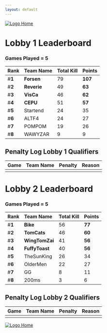 ```yaml
---
layout: default
---
```


[ ![Logo](https://kanziebub.github.io/ProjectSEA/assets/images/bullet_rev.png) Home](https://kanziebub.github.io/ProjectSEA/)

# **Lobby 1 Leaderboard**

### Games Played = 5

|  Rank  | Team Name             | Total Kill | **Points** |
|:-------|:----------------------|:-----------|:-----------|
| #**1** | **Forsen** | 79 | **107** | 
| #**2** | **Reverie** | 49 | **63** | 
| #**3** | **VisCa** | 46 | **62** | 
| #**4** | **CEPU** | 51 | **57** | 
| #**5** | Startend | 24 | 35 | 
| #**6** | ALTF4 | 24 | 27 | 
| #**7** | POMPOM | 19 | 26 | 
| #**8** | WAWYZAR | 9 | 9 | 
 

## Penalty Log Lobby 1 Qualifiers

|  Game  | Team Name | Penalty | Reason                |
|:-------|:----------|:--------|:----------------------| 
|  |  |  |  |

# **Lobby 2 Leaderboard**

### Games Played = 5

|  Rank  | Team Name             | Total Kill | **Points** |
|:-------|:----------------------|:-----------|:-----------|
| #**1** | **Bike** | 56 | **77** | 
| #**2** | **TomCats** | 46 | **60** | 
| #**3** | **WingTomZai** | 41 | **56** | 
| #**4** | **FuffyToast** | 40 | **56** | 
| #**5** | TheSunKing | 26 | 34 | 
| #**6** | OlderMen | 22 | 27 | 
| #**7** | GG | 8 | 11 | 
| #**8** | 200ms | 3 | 6 | 
 

## Penalty Log Lobby 2 Qualifiers

|  Game  | Team Name | Penalty | Reason                |
|:-------|:----------|:--------|:----------------------| 
|  |  |  |  |

[ ![Logo](https://kanziebub.github.io/ProjectSEA/assets/images/bullet_rev.png) Home](https://kanziebub.github.io/ProjectSEA/)
